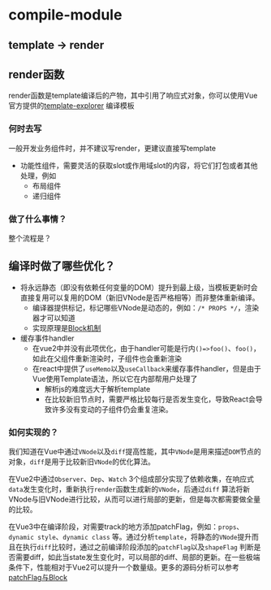 # compile-module

## template -> render

## render函数

render函数是template编译后的产物，其中引用了响应式对象，你可以使用Vue官方提供的[template-explorer](https://template-explorer.vuejs.org/)
编译模板

### 何时去写

一般开发业务组件时，并不建议写render，更建议直接写template

- 功能性组件，需要灵活的获取slot或作用域slot的内容，将它们打包或者其他处理，例如
    - 布局组件
    - 递归组件

### 做了什么事情？

整个流程是？

## 编译时做了哪些优化？

- 将永远静态（即没有依赖任何变量的DOM）提升到最上级，当模板更新时会直接复用可以复用的DOM（新旧VNode是否严格相等）而非整体重新编译。
    - 编译器提供标记，标记哪些VNode是动态的，例如：`/* PROPS */`，渲染器才可以知道
    - 实现原理是[Block机制](./block)
- 缓存事件handler
    - 在vue2中并没有此项优化，由于handler可能是行内`()=>foo()`、`foo()`，如此在父组件重新渲染时，子组件也会重新渲染
    - 在react中提供了`useMemo`以及`useCallback`来缓存事件handler，但是由于Vue使用Template语法，所以它在内部帮用户处理了
        - 解析js的难度远大于解析template
        - 在比较新旧节点时，需要严格比较每行是否发生变化，导致React会导致许多没有变动的子组件仍会重复渲染。

### 如何实现的？

我们知道在Vue中通过`VNode`以及`diff`提高性能，其中`VNode`是用来描述`DOM`节点的对象，`diff`是用于比较新旧`VNode`的优化算法。

在Vue2中通过`Observer`、`Dep`、`Watch`
3个组成部分实现了依赖收集，在响应式`data`发生变化时，重新执行`render`函数生成新的`VNode`，后通过`diff`
算法将新VNode与旧VNode进行比较，从而可以进行局部的更新，但是每次都需要做全量的比较。

在Vue3中在编译阶段，对需要track的地方添加patchFlag，例如：`props`、`dynamic style`、`dynamic class`
等。通过分析`template`，将静态的`VNode`提升而且在执行`diff`比较时，通过之前编译阶段添加的`patchFlag`以及`shapeFlag`
判断是否需要diff，如此当state发生变化时，可以局部的diff、局部的更新。在一些极端条件下，性能相对于Vue2可以提升一个数量级。更多的源码分析可以参考[patchFlag与Block](./block.md)



